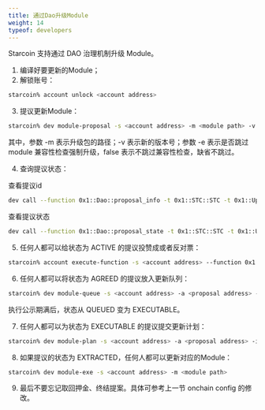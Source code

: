 ```yaml
---
title: 通过Dao升级Module
weight: 14
typeof: developers
---
```

Starcoin 支持通过 DAO 治理机制升级 Module。

<!--more-->
1. 编译好要更新的Module；
2. 解锁账号：

```bash
starcoin% account unlock <account address>
```

3. 提议更新Module：

```bash
starcoin% dev module-proposal -s <account address> -m <module path> -v <version> -e false
```
其中，参数 -m 表示升级包的路径；-v 表示新的版本号；参数 -e 表示是否跳过 module 兼容性检查强制升级，false 表示不跳过兼容性检查，缺省不跳过。

4. 查询提议状态：

查看提议id
```bash
dev call --function 0x1::Dao::proposal_info -t 0x1::STC::STC -t 0x1::UpgradeModuleDaoProposal::UpgradeModuleV2 --arg <proposal address>

```
查看提议状态
```bash
dev call --function 0x1::Dao::proposal_state -t 0x1::STC::STC -t 0x1::UpgradeModuleDaoProposal::UpgradeModuleV2 --arg <proposal address> --arg <proposal_id>

```

5. 任何人都可以给状态为 ACTIVE 的提议投赞成或者反对票：

```bash
starcoin% account execute-function -s <account address> --function 0x1::DaoVoteScripts::cast_vote -t 0x1::STC::STC -t 0x1::UpgradeModuleDaoProposal::UpgradeModuleV2 --arg <proposal address> --arg <proposal_id> --arg true --arg 2000000000000000u128
```

6. 任何人都可以将状态为 AGREED 的提议放入更新队列：
```bash
starcoin% dev module-queue -s <account address> -a <proposal address> -i <proposal_id>
```

执行公示期满后，状态从 QUEUED 变为 EXECUTABLE。

7. 任何人都可以为状态为 EXECUTABLE 的提议提交更新计划：
```bash
starcoin% dev module-plan -s <account address> -a <proposal address> -i <proposal_id>
```

8. 如果提议的状态为 EXTRACTED，任何人都可以更新对应的Module：
```bash
starcoin% dev module-exe -s <account address> -m <module path>
```

9. 最后不要忘记取回押金、终结提案。具体可参考上一节 onchain config 的修改。